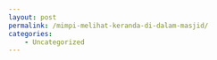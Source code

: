 ```yaml
---
layout: post
permalink: /mimpi-melihat-keranda-di-dalam-masjid/
categories:
    - Uncategorized
---
```


